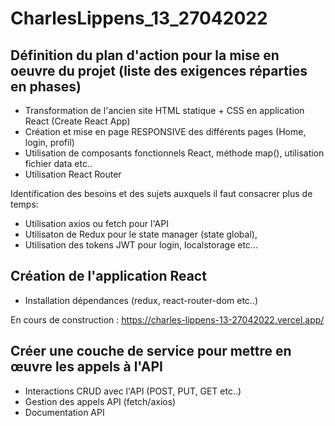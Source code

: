 # CharlesLippens_13_27042022

## Définition du plan d'action pour la mise en oeuvre du projet (liste des exigences réparties en phases)

- Transformation de l'ancien site HTML statique + CSS en application React (Create React App)
- Création et mise en page RESPONSIVE des différents pages (Home, login, profil)
- Utilisation de composants fonctionnels React, méthode map(), utilisation fichier data etc..
- Utilisation React Router

Identification des besoins et des sujets auxquels il faut consacrer plus de temps:

- Utilisation axios ou fetch pour l'API
- Utilisaton de Redux pour le state manager (state global),
- Utilisation des tokens JWT pour login, localstorage etc... 

## Création de l'application React

- Installation dépendances (redux, react-router-dom etc..)

En cours de construction : https://charles-lippens-13-27042022.vercel.app/

##  Créer une couche de service pour mettre en œuvre les appels à l'API

- Interactions CRUD avec l'API (POST, PUT, GET etc..)
- Gestion des appels API (fetch/axios)
- Documentation API






